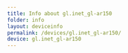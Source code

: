 ```yaml
---
title: Info about gl.inet_gl-ar150
folder: info
layout: deviceinfo
permalink: /devices/gl.inet_gl-ar150/
device: gl.inet_gl-ar150
---
```

